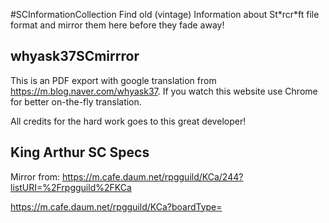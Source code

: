 #SCInformationCollection
Find old (vintage) Information about St\*rcr\*ft file format and mirror them here before they fade away!

## whyask37SCmirrror
This is an PDF export with google translation from https://m.blog.naver.com/whyask37.
If you watch this website use Chrome for better on-the-fly translation.

All credits for the hard work goes to this great developer!

## King Arthur SC Specs
Mirror from: https://m.cafe.daum.net/rpgguild/KCa/244?listURI=%2Frpgguild%2FKCa

https://m.cafe.daum.net/rpgguild/KCa?boardType=
